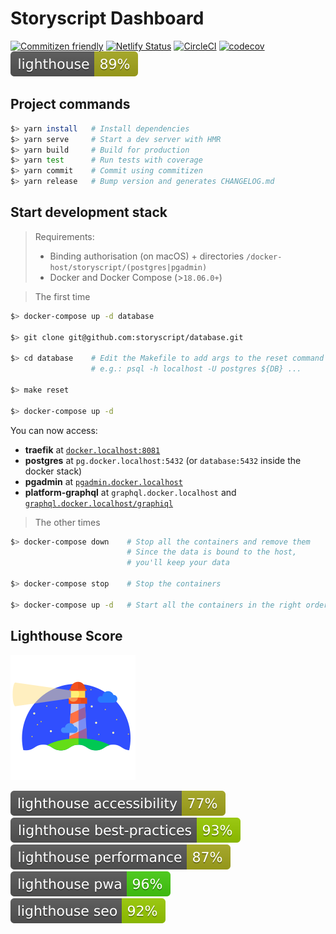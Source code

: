# Storyscript Dashboard

[![Commitizen friendly](https://img.shields.io/badge/commitizen-friendly-brightgreen.svg)](http://commitizen.github.io/cz-cli/)
[![Netlify Status](https://api.netlify.com/api/v1/badges/db988abe-5f0a-4ec5-8659-b1865035e9c9/deploy-status)](https://app.netlify.com/sites/musing-nobel-a05d19/deploys)
[![CircleCI](https://circleci.com/gh/storyscript/dashboard.svg?style=svg)](https://circleci.com/gh/storyscript/dashboard)
[![codecov](https://codecov.io/gh/storyscript/dashboard/branch/master/graph/badge.svg)](https://codecov.io/gh/storyscript/dashboard)
[![Lighthouse](./.lighthouse-badges/lighthouse.svg)](https://dashboard.storyscript.io)

## Project commands

```bash
$> yarn install   # Install dependencies
$> yarn serve     # Start a dev server with HMR
$> yarn build     # Build for production
$> yarn test      # Run tests with coverage
$> yarn commit    # Commit using commitizen
$> yarn release   # Bump version and generates CHANGELOG.md
```

## Start development stack

> Requirements:
>
> - Binding authorisation (on macOS) + directories `/docker-host/storyscript/(postgres|pgadmin)`
> - Docker and Docker Compose (>`18.06.0+`)

> The first time

```bash
$> docker-compose up -d database

$> git clone git@github.com:storyscript/database.git

$> cd database    # Edit the Makefile to add args to the reset command
                  # e.g.: psql -h localhost -U postgres ${DB} ...

$> make reset

$> docker-compose up -d
```

You can now access:

- **traefik** at [`docker.localhost:8081`](http://docker.localhost:8081)
- **postgres** at `pg.docker.localhost:5432` (or `database:5432` inside the docker stack)
- **pgadmin** at [`pgadmin.docker.localhost`](http://pgadmin.docker.localhost)
- **platform-graphql** at `graphql.docker.localhost` and [`graphql.docker.localhost/graphiql`](http://`graphql.docker.localhost/graphiql`)

> The other times

```bash
$> docker-compose down    # Stop all the containers and remove them
                          # Since the data is bound to the host,
                          # you'll keep your data

$> docker-compose stop    # Stop the containers

$> docker-compose up -d   # Start all the containers in the right order
```

## Lighthouse Score

[![Lighthouse](./.lighthouse-badges/lighthouse-logo.svg)](https://github.com/GoogleChrome/lighthouse)

[![Lighthouse Accessibility Badge](./.lighthouse-badges/lighthouse_accessibility.svg)](https://dashboard.storyscript.io)
[![Lighthouse Best Practices Badge](./.lighthouse-badges/lighthouse_best-practices.svg)](https://dashboard.storyscript.io)
[![Lighthouse Performance Badge](./.lighthouse-badges/lighthouse_performance.svg)](https://dashboard.storyscript.io)
[![Lighthouse PWA Badge](./.lighthouse-badges/lighthouse_pwa.svg)](https://dashboard.storyscript.io)
[![Lighthouse SEO Badge](./.lighthouse-badges/lighthouse_seo.svg)](https://dashboard.storyscript.io)
